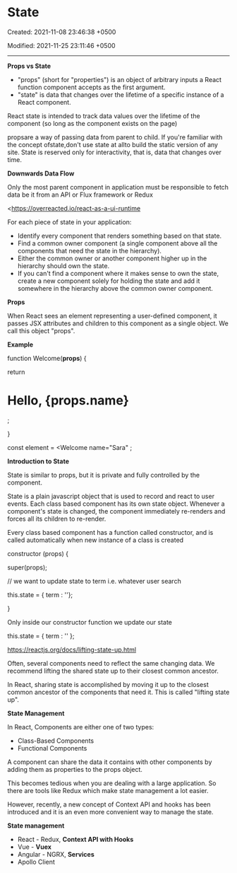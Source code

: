 # State

Created: 2021-11-08 23:46:38 +0500

Modified: 2021-11-25 23:11:46 +0500

---

**Props vs State**
-   "props" (short for "properties") is an object of arbitrary inputs a React function component accepts as the first argument.
-   "state" is data that changes over the lifetime of a specific instance of a React component.

React state is intended to track data values over the lifetime of the component (so long as the component exists on the page)



propsare a way of passing data from parent to child. If you're familiar with the concept ofstate,don't use state at allto build the static version of any site. State is reserved only for interactivity, that is, data that changes over time.



**Downwards Data Flow**

Only the most parent component in application must be responsible to fetch data be it from an API or Flux framework or Redux



<https://overreacted.io/react-as-a-ui-runtime



For each piece of state in your application:
-   Identify every component that renders something based on that state.
-   Find a common owner component (a single component above all the components that need the state in the hierarchy).
-   Either the common owner or another component higher up in the hierarchy should own the state.
-   If you can't find a component where it makes sense to own the state, create a new component solely for holding the state and add it somewhere in the hierarchy above the common owner component.



**Props**

When React sees an element representing a user-defined component, it passes JSX attributes and children to this component as a single object. We call this object "props".



**Example**

function Welcome(**props**) {

return <h1>Hello, {props.name}</h1>;

}



const element = <Welcome name="Sara" ;



**Introduction to State**

State is similar to props, but it is private and fully controlled by the component.



State is a plain javascript object that is used to record and react to user events. Each class based component has its own state object. Whenever a component's state is changed, the component immediately re-renders and forces all its children to re-render.



Every class based component has a function called constructor, and is called automatically when new instance of a class is created



constructor (props) {

super(props);



// we want to update state to term i.e. whatever user search

this.state = { term : ''};

}



Only inside our constructor function we update our state

this.state = { term : '' };



<https://reactjs.org/docs/lifting-state-up.html>

Often, several components need to reflect the same changing data. We recommend lifting the shared state up to their closest common ancestor.



In React, sharing state is accomplished by moving it up to the closest common ancestor of the components that need it. This is called "lifting state up".



**State Management**

In React, Components are either one of two types:
-   Class-Based Components
-   Functional Components



A component can share the data it contains with other components by adding them as properties to the props object.



This becomes tedious when you are dealing with a large application. So there are tools like Redux which make state management a lot easier.



However, recently, a new concept of Context API and hooks has been introduced and it is an even more convenient way to manage the state.



**State management**
-   React - Redux, **Context API with Hooks**
-   Vue - **Vuex**
-   Angular - NGRX, **Services**
-   Apollo Client



